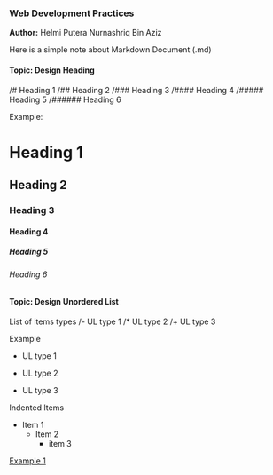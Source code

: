 ### Web Development Practices

**Author:** Helmi Putera Nurnashriq Bin Aziz

Here is a simple note about Markdown Document (.md)

#### Topic: Design Heading
/# Heading 1
/## Heading 2
/### Heading 3
/#### Heading 4
/##### Heading 5
/###### Heading 6

Example:
# Heading 1
## Heading 2
### Heading 3
#### Heading 4
##### Heading 5
###### Heading 6

#### Topic: Design Unordered List
List of items types
/- UL type 1
/* UL type 2
/+ UL type 3
 
Example
- UL type 1
* UL type 2
+ UL type 3

Indented Items
- Item 1
    - Item 2
        - item 3

[Example 1](/layout.html)

